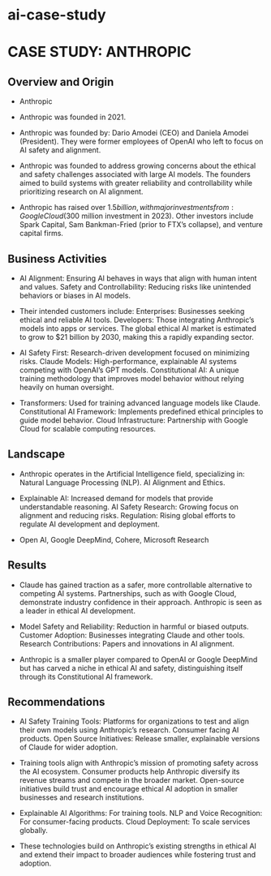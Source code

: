 # ai-case-study 

# CASE STUDY: ANTHROPIC

## Overview and Origin

* Anthropic

* Anthropic was founded in 2021.

* Anthropic was founded by: Dario Amodei (CEO) and Daniela Amodei (President). They were former employees of OpenAI who left to focus on AI safety and alignment.

* Anthropic was founded to address growing concerns about the ethical and safety challenges associated with large AI models. The founders aimed to build systems with greater reliability and controllability while prioritizing research on AI alignment.

* Anthropic has raised over $1.5 billion, with major investments from: Google Cloud ($300 million investment in 2023). Other investors include Spark Capital, Sam Bankman-Fried (prior to FTX’s collapse), and venture capital firms.

## Business Activities

* AI Alignment: Ensuring AI behaves in ways that align with human intent and values. Safety and Controllability: Reducing risks like unintended behaviors or biases in AI models.

* Their intended customers include: Enterprises: Businesses seeking ethical and reliable AI tools. Developers: Those integrating Anthropic’s models into apps or services. The global ethical AI market is estimated to grow to $21 billion by 2030, making this a rapidly expanding sector.

* AI Safety First: Research-driven development focused on minimizing risks. Claude Models: High-performance, explainable AI systems competing with OpenAI’s GPT models. Constitutional AI: A unique training methodology that improves model behavior without relying heavily on human oversight.

* Transformers: Used for training advanced language models like Claude. Constitutional AI Framework: Implements predefined ethical principles to guide model behavior. Cloud Infrastructure: Partnership with Google Cloud for scalable computing resources.


## Landscape

* Anthropic operates in the Artificial Intelligence field, specializing in: Natural Language Processing (NLP). AI Alignment and Ethics.

* Explainable AI: Increased demand for models that provide understandable reasoning. AI Safety Research: Growing focus on alignment and reducing risks. Regulation: Rising global efforts to regulate AI development and deployment.

* Open AI, Google DeepMind, Cohere, Microsoft Research

## Results

* Claude has gained traction as a safer, more controllable alternative to competing AI systems. Partnerships, such as with Google Cloud, demonstrate industry confidence in their approach. Anthropic is seen as a leader in ethical AI development.

* Model Safety and Reliability: Reduction in harmful or biased outputs. Customer Adoption: Businesses integrating Claude and other tools. Research Contributions: Papers and innovations in AI alignment.

* Anthropic is a smaller player compared to OpenAI or Google DeepMind but has carved a niche in ethical AI and safety, distinguishing itself through its Constitutional AI framework.

## Recommendations

* AI Safety Training Tools: Platforms for organizations to test and align their own models using Anthropic’s research. Consumer facing AI products. Open Source Initiatives: Release smaller, explainable versions of Claude for wider adoption.

* Training tools align with Anthropic’s mission of promoting safety across the AI ecosystem. Consumer products help Anthropic diversify its revenue streams and compete in the broader market. Open-source initiatives build trust and encourage ethical AI adoption in   smaller businesses and research institutions.

* Explainable AI Algorithms: For training tools. NLP and Voice Recognition: For consumer-facing products. Cloud Deployment: To scale services globally.

* These technologies build on Anthropic’s existing strengths in ethical AI and extend their impact to broader audiences while fostering trust and adoption.